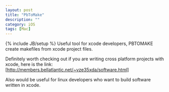 ```yaml
---
layout: post
title: "PbToMake"
description: ""
category: iOS
tags: [Mac]
---
```

{% include JB/setup %}
Useful tool for xcode developers, PBTOMAKE create makefiles from xcode project files.

Definitely worth checking out if you are writing cross platform projects with xcode, here is the link:
[http://members.bellatlantic.net/~vze35xda/software.html]

Also would be useful for linux developers who want to build software written in xcode.
